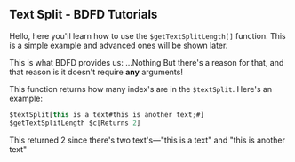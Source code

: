 ## Text Split - BDFD Tutorials

Hello, here you'll learn how to use the `$getTextSplitLength[]` function. This is a simple example and advanced ones will be shown later.

This is what BDFD provides us:
...Nothing
But there's a reason for that, and that reason is it doesn't require **any** arguments!

This function returns how many index's are in the `$textSplit`. Here's an example:
```js
$textSplit[this is a text#this is another text;#]
$getTextSplitLength $c[Returns 2]
```
This returned 2 since there's two text's—"this is a text" and "this is another text"